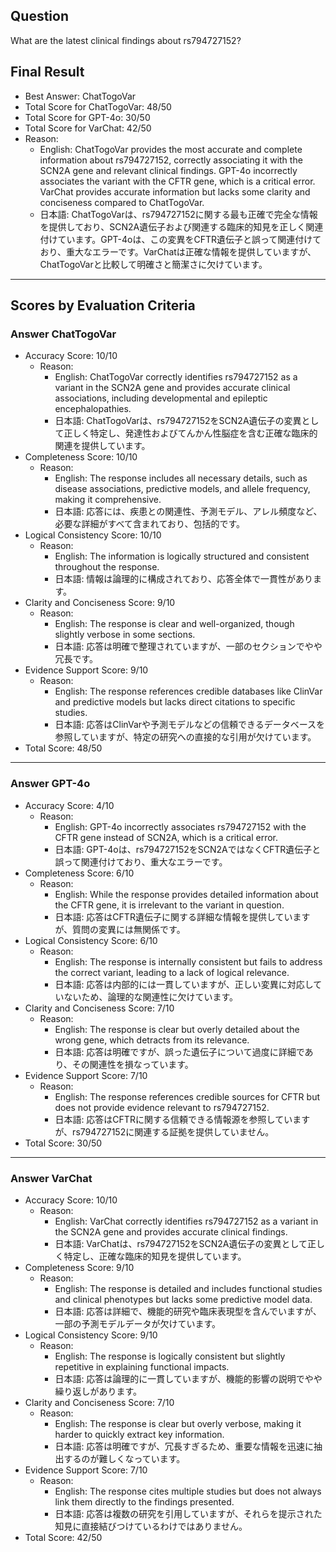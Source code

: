 ## Question

What are the latest clinical findings about rs794727152?

## Final Result

- Best Answer: ChatTogoVar
- Total Score for ChatTogoVar: 48/50
- Total Score for GPT-4o: 30/50
- Total Score for VarChat: 42/50
- Reason:
  - English: ChatTogoVar provides the most accurate and complete information about rs794727152, correctly associating it with the SCN2A gene and relevant clinical findings. GPT-4o incorrectly associates the variant with the CFTR gene, which is a critical error. VarChat provides accurate information but lacks some clarity and conciseness compared to ChatTogoVar.
  - 日本語: ChatTogoVarは、rs794727152に関する最も正確で完全な情報を提供しており、SCN2A遺伝子および関連する臨床的知見を正しく関連付けています。GPT-4oは、この変異をCFTR遺伝子と誤って関連付けており、重大なエラーです。VarChatは正確な情報を提供していますが、ChatTogoVarと比較して明確さと簡潔さに欠けています。

---

## Scores by Evaluation Criteria

### Answer ChatTogoVar
- Accuracy Score: 10/10
  - Reason: 
    - English: ChatTogoVar correctly identifies rs794727152 as a variant in the SCN2A gene and provides accurate clinical associations, including developmental and epileptic encephalopathies. 
    - 日本語: ChatTogoVarは、rs794727152をSCN2A遺伝子の変異として正しく特定し、発達性およびてんかん性脳症を含む正確な臨床的関連を提供しています。
- Completeness Score: 10/10
  - Reason: 
    - English: The response includes all necessary details, such as disease associations, predictive models, and allele frequency, making it comprehensive.
    - 日本語: 応答には、疾患との関連性、予測モデル、アレル頻度など、必要な詳細がすべて含まれており、包括的です。
- Logical Consistency Score: 10/10
  - Reason: 
    - English: The information is logically structured and consistent throughout the response.
    - 日本語: 情報は論理的に構成されており、応答全体で一貫性があります。
- Clarity and Conciseness Score: 9/10
  - Reason: 
    - English: The response is clear and well-organized, though slightly verbose in some sections.
    - 日本語: 応答は明確で整理されていますが、一部のセクションでやや冗長です。
- Evidence Support Score: 9/10
  - Reason: 
    - English: The response references credible databases like ClinVar and predictive models but lacks direct citations to specific studies.
    - 日本語: 応答はClinVarや予測モデルなどの信頼できるデータベースを参照していますが、特定の研究への直接的な引用が欠けています。
- Total Score: 48/50

---

### Answer GPT-4o
- Accuracy Score: 4/10
  - Reason: 
    - English: GPT-4o incorrectly associates rs794727152 with the CFTR gene instead of SCN2A, which is a critical error.
    - 日本語: GPT-4oは、rs794727152をSCN2AではなくCFTR遺伝子と誤って関連付けており、重大なエラーです。
- Completeness Score: 6/10
  - Reason: 
    - English: While the response provides detailed information about the CFTR gene, it is irrelevant to the variant in question.
    - 日本語: 応答はCFTR遺伝子に関する詳細な情報を提供していますが、質問の変異には無関係です。
- Logical Consistency Score: 6/10
  - Reason: 
    - English: The response is internally consistent but fails to address the correct variant, leading to a lack of logical relevance.
    - 日本語: 応答は内部的には一貫していますが、正しい変異に対応していないため、論理的な関連性に欠けています。
- Clarity and Conciseness Score: 7/10
  - Reason: 
    - English: The response is clear but overly detailed about the wrong gene, which detracts from its relevance.
    - 日本語: 応答は明確ですが、誤った遺伝子について過度に詳細であり、その関連性を損なっています。
- Evidence Support Score: 7/10
  - Reason: 
    - English: The response references credible sources for CFTR but does not provide evidence relevant to rs794727152.
    - 日本語: 応答はCFTRに関する信頼できる情報源を参照していますが、rs794727152に関連する証拠を提供していません。
- Total Score: 30/50

---

### Answer VarChat
- Accuracy Score: 10/10
  - Reason: 
    - English: VarChat correctly identifies rs794727152 as a variant in the SCN2A gene and provides accurate clinical findings.
    - 日本語: VarChatは、rs794727152をSCN2A遺伝子の変異として正しく特定し、正確な臨床的知見を提供しています。
- Completeness Score: 9/10
  - Reason: 
    - English: The response is detailed and includes functional studies and clinical phenotypes but lacks some predictive model data.
    - 日本語: 応答は詳細で、機能的研究や臨床表現型を含んでいますが、一部の予測モデルデータが欠けています。
- Logical Consistency Score: 9/10
  - Reason: 
    - English: The response is logically consistent but slightly repetitive in explaining functional impacts.
    - 日本語: 応答は論理的に一貫していますが、機能的影響の説明でやや繰り返しがあります。
- Clarity and Conciseness Score: 7/10
  - Reason: 
    - English: The response is clear but overly verbose, making it harder to quickly extract key information.
    - 日本語: 応答は明確ですが、冗長すぎるため、重要な情報を迅速に抽出するのが難しくなっています。
- Evidence Support Score: 7/10
  - Reason: 
    - English: The response cites multiple studies but does not always link them directly to the findings presented.
    - 日本語: 応答は複数の研究を引用していますが、それらを提示された知見に直接結びつけているわけではありません。
- Total Score: 42/50